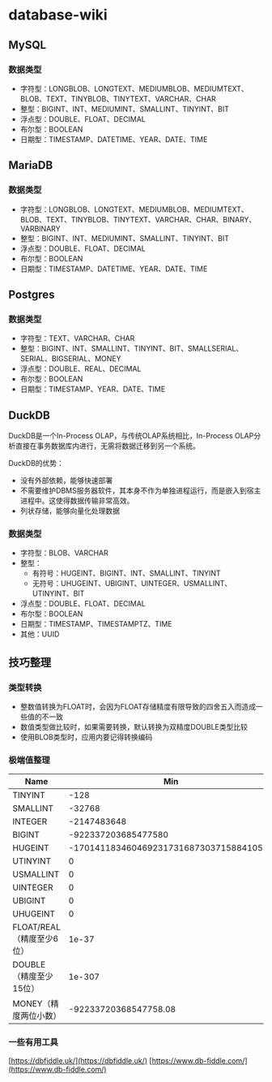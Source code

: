 # database-wiki

## MySQL

### 数据类型

* 字符型：LONGBLOB、LONGTEXT、MEDIUMBLOB、MEDIUMTEXT、BLOB、TEXT、TINYBLOB、TINYTEXT、VARCHAR、CHAR
* 整型：BIGINT、INT、MEDIUMINT、SMALLINT、TINYINT、BIT
* 浮点型：DOUBLE、FLOAT、DECIMAL
* 布尔型：BOOLEAN
* 日期型：TIMESTAMP、DATETIME、YEAR、DATE、TIME

## MariaDB

### 数据类型

* 字符型：LONGBLOB、LONGTEXT、MEDIUMBLOB、MEDIUMTEXT、BLOB、TEXT、TINYBLOB、TINYTEXT、VARCHAR、CHAR、BINARY、VARBINARY
* 整型：BIGINT、INT、MEDIUMINT、SMALLINT、TINYINT、BIT
* 浮点型：DOUBLE、FLOAT、DECIMAL
* 布尔型：BOOLEAN
* 日期型：TIMESTAMP、DATETIME、YEAR、DATE、TIME

## Postgres

### 数据类型

* 字符型：TEXT、VARCHAR、CHAR
* 整型：BIGINT、INT、SMALLINT、TINYINT、BIT、SMALLSERIAL、SERIAL、BIGSERIAL、MONEY
* 浮点型：DOUBLE、REAL、DECIMAL
* 布尔型：BOOLEAN
* 日期型：TIMESTAMP、YEAR、DATE、TIME

## DuckDB

DuckDB是一个In-Process OLAP，与传统OLAP系统相比，In-Process OLAP分析直接在事务数据库内进行，无需将数据迁移到另一个系统。

DuckDB的优势：

* 没有外部依赖，能够快速部署
* 不需要维护DBMS服务器软件，其本身不作为单独进程运行，而是嵌入到宿主进程中。这使得数据传输非常高效。
* 列状存储，能够向量化处理数据

### 数据类型

* 字符型：BLOB、VARCHAR
* 整型：
  * 有符号：HUGEINT、BIGINT、INT、SMALLINT、TINYINT
  * 无符号：UHUGEINT、UBIGINT、UINTEGER、USMALLINT、UTINYINT、BIT
* 浮点型：DOUBLE、FLOAT、DECIMAL
* 布尔型：BOOLEAN
* 日期型：TIMESTAMP、TIMESTAMPTZ、TIME
* 其他：UUID

## 技巧整理

### 类型转换

* 整数值转换为FLOAT时，会因为FLOAT存储精度有限导致的四舍五入而造成一些值的不一致
* 数值类型做比较时，如果需要转换，默认转换为双精度DOUBLE类型比较
* 使用BLOB类型时，应用内要记得转换编码

### 极端值整理

| Name                      | Min                                     | Max                                     |
| ------------------------- | --------------------------------------- | --------------------------------------- |
| TINYINT                   | -128                                    | 127                                     |
| SMALLINT                  | -32768                                  | 32767                                   |
| INTEGER                   | -2147483648                             | 2147483647                              |
| BIGINT                    | -922337203685477580                     | 9223372036854775807                     |
| HUGEINT                   | -17014118346046923173168730371588410572 | 170141183460469231731687303715884105727 |
| UTINYINT                  | 0                                       | 255                                     |
| USMALLINT                 | 0                                       | 65535                                   |
| UINTEGER                  | 0                                       | 4294967295                              |
| UBIGINT                   | 0                                       | 18446744073709551615                    |
| UHUGEINT                  | 0                                       | 340282366920938463463374607431768211455 |
| FLOAT/REAL（精度至少6位） | 1e-37                                   | 1e+37                                   |
| DOUBLE（精度至少15位）    | 1e-307                                  | 1e+308                                  |
| MONEY（精度两位小数）     | -92233720368547758.08                   | +92233720368547758.07                   |

### 一些有用工具

[https://dbfiddle.uk/](https://dbfiddle.uk/)
[https://www.db-fiddle.com/](https://www.db-fiddle.com/)
